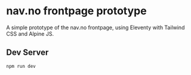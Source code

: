 # nav.no frontpage prototype

A simple prototype of the nav.no frontpage, using Eleventy with Tailwind CSS and Alpine JS.

## Dev Server
`npm run dev`
